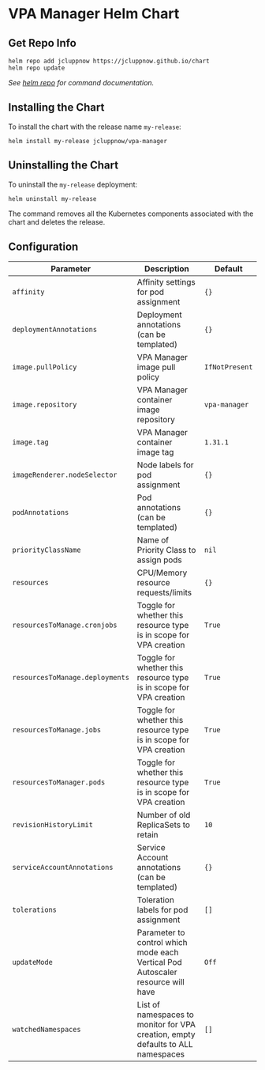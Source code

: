 # VPA Manager Helm Chart

## Get Repo Info

```console
helm repo add jcluppnow https://jcluppnow.github.io/chart
helm repo update
```

_See [helm repo](https://helm.sh/docs/helm/helm_repo/) for command documentation._

## Installing the Chart

To install the chart with the release name `my-release`:

```console
helm install my-release jcluppnow/vpa-manager
```

## Uninstalling the Chart

To uninstall the `my-release` deployment:

```console
helm uninstall my-release
```

The command removes all the Kubernetes components associated with the chart and deletes the release.

## Configuration

| Parameter                                 | Description                                   | Default                                                 |
|-------------------------------------------|-----------------------------------------------|---------------------------------------------------------|
| `affinity`                                | Affinity settings for pod assignment          | `{}`                                                    |
| `deploymentAnnotations`                     | Deployment annotations (can be templated)        | `{}`                                                    |
| `image.pullPolicy`          | VPA Manager image pull policy   | `IfNotPresent`                                          |
| `image.repository`          | VPA Manager container image repository    | `vpa-manager`                                               |
| `image.tag`                 | VPA Manager container image tag           | `1.31.1`                                                |
| `imageRenderer.nodeSelector`               | Node labels for pod assignment                | `{}`                                                    |
| `podAnnotations`                     | Pod annotations (can be templated)        | `{}`                                                    |
| `priorityClassName`                       | Name of Priority Class to assign pods         | `nil`                                                   |
| `resources`                               | CPU/Memory resource requests/limits           | `{}`                                                    |
| `resourcesToManage.cronjobs`                               | Toggle for whether this resource type is in scope for VPA creation     | `True`                                                    |
| `resourcesToManage.deployments`                               | Toggle for whether this resource type is in scope for VPA creation           | `True`                                                    |
| `resourcesToManage.jobs`                               | Toggle for whether this resource type is in scope for VPA creation           | `True`                                                    |
| `resourcesToManager.pods`                               | Toggle for whether this resource type is in scope for VPA creation           | `True`                                                    |
| `revisionHistoryLimit`                    | Number of old ReplicaSets to retain           | `10`                                                    |
| `serviceAccountAnnotations`                     | Service Account annotations (can be templated)        | `{}`                                                    |
| `tolerations`                | Toleration labels for pod assignment          | `[]`                                                    |
| `updateMode`                | Parameter to control which mode each Vertical Pod Autoscaler resource will have          | `Off`                                                    |
| `watchedNamespaces`                | List of namespaces to monitor for VPA creation, empty defaults to ALL namespaces       | `[]`       
